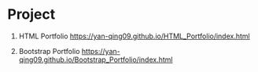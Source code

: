 
# Project
1. HTML Portfolio
https://yan-qing09.github.io/HTML_Portfolio/index.html

2. Bootstrap Portfolio
https://yan-qing09.github.io/Bootstrap_Portfolio/index.html
